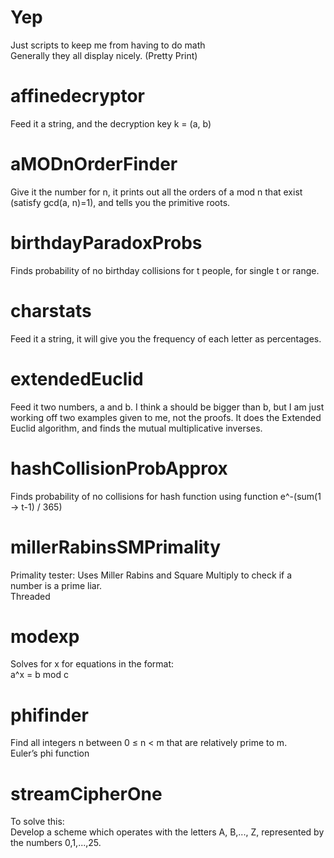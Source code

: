 # Yep
Just scripts to keep me from having to do math <br>
Generally they all display nicely. (Pretty Print)<br>
# affinedecryptor
Feed it a string, and the decryption key k = (a, b) <br> 
# aMODnOrderFinder
Give it the number for n, it prints out all the orders of a mod n that exist (satisfy gcd(a, n)=1), and tells you the primitive roots. <br>
# birthdayParadoxProbs
Finds probability of no birthday collisions for t people, for single t or range. <br>
# charstats
Feed it a string, it will give you the frequency of each letter as percentages. <br> 
# extendedEuclid
Feed it two numbers, a and b. I think a should be bigger than b, but I am just working off two examples given to me, not the proofs. It does the Extended Euclid algorithm, and finds the mutual multiplicative inverses. <br>
# hashCollisionProbApprox
Finds probability of no collisions for hash function using function e^-(sum(1 -> t-1) / 365) <br>
# millerRabinsSMPrimality
Primality tester: Uses Miller Rabins and Square Multiply to check if a number is a prime liar. <br>
Threaded<br>
# modexp
Solves for x for equations in the format: <br>
a^x = b mod c <br>
# phifinder 
Find all integers n between 0 ≤ n < m that are relatively prime to m. <br>
Euler’s phi function <br>
# streamCipherOne
To solve this: <br>
Develop a scheme which operates with the letters A, B,..., Z, represented by the numbers 0,1,...,25.
